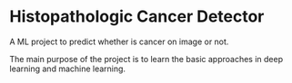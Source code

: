 # Histopathologic Cancer Detector
A ML project to predict whether is cancer on image or not.

The main purpose of the project is to learn the basic approaches in deep learning and machine learning.
